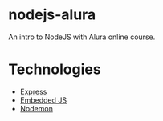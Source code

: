 # nodejs-alura
An intro to NodeJS with Alura online course.

# Technologies
* [Express](https://expressjs.com/pt-br/)
* [Embedded JS](http://www.embeddedjs.com/)
* [Nodemon](https://nodemon.io/)
